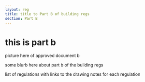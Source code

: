 ```yaml
---
layout: reg
title: title to Part B of building regs
section: Part B
---
```


# this is part b 

picture here of approved document b

some blurb here about part b of the building regs

list of regulations with links to the drawing notes for each regulation